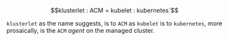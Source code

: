 
```math
klusterlet : ACM = kubelet : kubernetes`
```

`klusterlet` as the name suggests, is to `ACM` as `kubelet` is to `kubernetes`, more prosaically, is the `ACM` _agent_ on the managed cluster.

